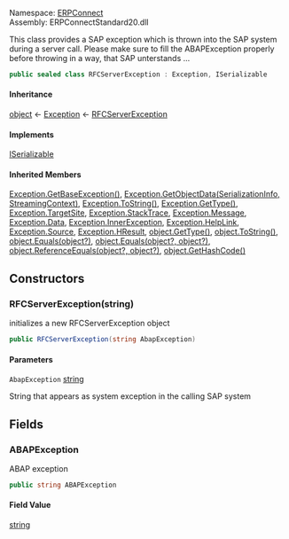 Namespace: [ERPConnect](../)\
Assembly: ERPConnectStandard20.dll

This class provides a SAP exception which is thrown into the SAP system during a server call. Please make sure to fill the ABAPException properly before throwing in a way, that SAP unterstands ...

```csharp
public sealed class RFCServerException : Exception, ISerializable

```

#### Inheritance

[object](https://learn.microsoft.com/dotnet/api/system.object) ← [Exception](https://learn.microsoft.com/dotnet/api/system.exception) ← [RFCServerException](./)

#### Implements

[ISerializable](https://learn.microsoft.com/dotnet/api/system.runtime.serialization.iserializable)

#### Inherited Members

[Exception.GetBaseException()](https://learn.microsoft.com/dotnet/api/system.exception.getbaseexception), [Exception.GetObjectData(SerializationInfo, StreamingContext)](https://learn.microsoft.com/dotnet/api/system.exception.getobjectdata), [Exception.ToString()](https://learn.microsoft.com/dotnet/api/system.exception.tostring), [Exception.GetType()](https://learn.microsoft.com/dotnet/api/system.exception.gettype), [Exception.TargetSite](https://learn.microsoft.com/dotnet/api/system.exception.targetsite), [Exception.StackTrace](https://learn.microsoft.com/dotnet/api/system.exception.stacktrace), [Exception.Message](https://learn.microsoft.com/dotnet/api/system.exception.message), [Exception.Data](https://learn.microsoft.com/dotnet/api/system.exception.data), [Exception.InnerException](https://learn.microsoft.com/dotnet/api/system.exception.innerexception), [Exception.HelpLink](https://learn.microsoft.com/dotnet/api/system.exception.helplink), [Exception.Source](https://learn.microsoft.com/dotnet/api/system.exception.source), [Exception.HResult](https://learn.microsoft.com/dotnet/api/system.exception.hresult), [object.GetType()](https://learn.microsoft.com/dotnet/api/system.object.gettype), [object.ToString()](https://learn.microsoft.com/dotnet/api/system.object.tostring), [object.Equals(object?)](<https://learn.microsoft.com/dotnet/api/system.object.equals#system-object-equals(system-object)>), [object.Equals(object?, object?)](<https://learn.microsoft.com/dotnet/api/system.object.equals#system-object-equals(system-object-system-object)>), [object.ReferenceEquals(object?, object?)](https://learn.microsoft.com/dotnet/api/system.object.referenceequals), [object.GetHashCode()](https://learn.microsoft.com/dotnet/api/system.object.gethashcode)

## Constructors

### RFCServerException(string)

initializes a new RFCServerException object

```csharp
public RFCServerException(string AbapException)

```

#### Parameters

`AbapException` [string](https://learn.microsoft.com/dotnet/api/system.string)

String that appears as system exception in the calling SAP system

## Fields

### ABAPException

ABAP exception

```csharp
public string ABAPException

```

#### Field Value

[string](https://learn.microsoft.com/dotnet/api/system.string)
